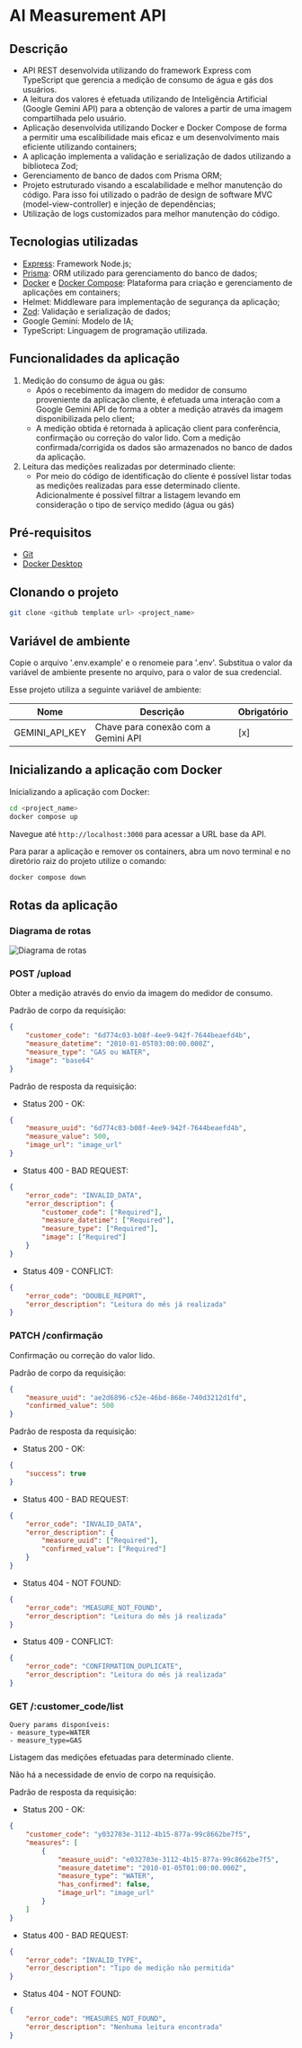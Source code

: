 # AI Measurement API

## Descrição

-   API REST desenvolvida utilizando do framework Express com TypeScript que gerencia a medição de consumo de água e gás dos usuários.
-   A leitura dos valores é efetuada utilizando de Inteligência Artificial (Google Gemini API) para a obtenção de valores a partir de uma imagem compartilhada pelo usuário.
-   Aplicação desenvolvida utilizando Docker e Docker Compose de forma a permitir uma escalibilidade mais eficaz e um desenvolvimento mais eficiente utilizando containers;
-   A aplicação implementa a validação e serialização de dados utilizando a biblioteca Zod;
-   Gerenciamento de banco de dados com Prisma ORM;
-   Projeto estruturado visando a escalabilidade e melhor manutenção do código. Para isso foi utilizado o padrão de design de software MVC (model-view-controller) e injeção de dependências;
-   Utilização de logs customizados para melhor manutenção do código.

## Tecnologias utilizadas

-   [Express](https://expressjs.com/): Framework Node.js;
-   [Prisma](https://www.prisma.io/): ORM utilizado para gerenciamento do banco de dados;
-   [Docker](https://docs.docker.com/) e [Docker Compose](https://docs.docker.com/compose/): Plataforma para criação e gerenciamento de aplicações em containers;
-   Helmet: Middleware para implementação de segurança da aplicação;
-   [Zod](https://zod.dev/): Validação e serialização de dados;
-   Google Gemini: Modelo de IA;
-   TypeScript: Linguagem de programação utilizada.

## Funcionalidades da aplicação

1. Medição do consumo de água ou gás:
    - Após o recebimento da imagem do medidor de consumo proveniente da aplicação cliente, é efetuada uma interação com a Google Gemini API de forma a obter a medição através da imagem disponibilizada pelo client;
    - A medição obtida é retornada à aplicação client para conferência, confirmação ou correção do valor lido. Com a medição confirmada/corrigida os dados são armazenados no banco de dados da aplicação.
2. Leitura das medições realizadas por determinado cliente:
    - Por meio do código de identificação do cliente é possível listar todas as medições realizadas para esse determinado cliente. Adicionalmente é possível filtrar a listagem levando em consideração o tipo de serviço medido (água ou gás)

## Pré-requisitos

-   [Git](https://git-scm.com/)
-   [Docker Desktop](https://www.docker.com/)

## Clonando o projeto

```bash
git clone <github template url> <project_name>
```

## Variável de ambiente

Copie o arquivo '.env.example' e o renomeie para '.env'. Substitua o valor da variável de ambiente presente no arquivo, para o valor de sua credencial.

Esse projeto utiliza a seguinte variável de ambiente:

| Nome           | Descrição                           | Obrigatório |
| -------------- | ----------------------------------- | ----------- |
| GEMINI_API_KEY | Chave para conexão com a Gemini API | [x]         |

## Inicializando a aplicação com Docker

Inicializando a aplicação com Docker:

```bash
cd <project_name>
docker compose up
```

Navegue até `http://localhost:3000` para acessar a URL base da API.

Para parar a aplicação e remover os containers, abra um novo terminal e no diretório raiz do projeto utilize o comando:

```bash
docker compose down
```

## Rotas da aplicação

### Diagrama de rotas

![Diagrama de rotas](./src/docs/measure-backend-routes.png)

### POST /upload

Obter a medição através do envio da imagem do medidor de consumo.

Padrão de corpo da requisição:

```json
{
    "customer_code": "6d774c03-b08f-4ee9-942f-7644beaefd4b",
    "measure_datetime": "2010-01-05T03:00:00.000Z",
    "measure_type": "GAS ou WATER",
    "image": "base64"
}
```

Padrão de resposta da requisição:

-   Status 200 - OK:

```json
{
    "measure_uuid": "6d774c03-b08f-4ee9-942f-7644beaefd4b",
    "measure_value": 500,
    "image_url": "image_url"
}
```

-   Status 400 - BAD REQUEST:

```json
{
    "error_code": "INVALID_DATA",
    "error_description": {
        "customer_code": ["Required"],
        "measure_datetime": ["Required"],
        "measure_type": ["Required"],
        "image": ["Required"]
    }
}
```

-   Status 409 - CONFLICT:

```json
{
    "error_code": "DOUBLE_REPORT",
    "error_description": "Leitura do mês já realizada"
}
```

### PATCH /confirmação

Confirmação ou correção do valor lido.

Padrão de corpo da requisição:

```json
{
    "measure_uuid": "ae2d6896-c52e-46bd-868e-740d3212d1fd",
    "confirmed_value": 500
}
```

Padrão de resposta da requisição:

-   Status 200 - OK:

```json
{
    "success": true
}
```

-   Status 400 - BAD REQUEST:

```json
{
    "error_code": "INVALID_DATA",
    "error_description": {
        "measure_uuid": ["Required"],
        "confirmed_value": ["Required"]
    }
}
```

-   Status 404 - NOT FOUND:

```json
{
    "error_code": "MEASURE_NOT_FOUND",
    "error_description": "Leitura do mês já realizada"
}
```

-   Status 409 - CONFLICT:

```json
{
    "error_code": "CONFIRMATION_DUPLICATE",
    "error_description": "Leitura do mês já realizada"
}
```

### GET /:customer_code/list

```
Query params disponíveis:
- measure_type=WATER
- measure_type=GAS
```

Listagem das medições efetuadas para determinado cliente.

Não há a necessidade de envio de corpo na requisição.

Padrão de resposta da requisição:

-   Status 200 - OK:

```json
{
    "customer_code": "y032703e-3112-4b15-877a-99c8662be7f5",
    "measures": [
        {
            "measure_uuid": "e032703e-3112-4b15-877a-99c8662be7f5",
            "measure_datetime": "2010-01-05T01:00:00.000Z",
            "measure_type": "WATER",
            "has_confirmed": false,
            "image_url": "image_url"
        }
    ]
}
```

-   Status 400 - BAD REQUEST:

```json
{
    "error_code": "INVALID_TYPE",
    "error_description": "Tipo de medição não permitida"
}
```

-   Status 404 - NOT FOUND:

```json
{
    "error_code": "MEASURES_NOT_FOUND",
    "error_description": "Nenhuma leitura encontrada"
}
```
